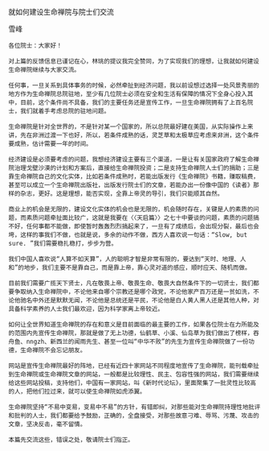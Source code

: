 就如何建设生命禅院与院士们交流

雪峰


    各位院士：大家好！

    对上篇的反馈信息已谨记在心，林珧的提议我完全赞同，为了实现我们的理想，让我就如何建设生命禅院继续与大家交流。

    任何事，一旦关系到具体事务的时候，必然牵扯到经济问题，我以前设想过选择一处风景秀丽的地方作为生命禅院总院驻地，至少有几位院士必须在安全和生活有保障的情况下全身心投入其中，目前，这个条件尚不具备，我们的主要任务还是宣传工作，一旦生命禅院拥有了上百名院士，我们就着手考虑总院的驻地问题。

    生命禅院是针对全世界的，不是针对某一个国家的，所以总院最好建在美国，从实际操作上来讲，先在非洲过渡一下也好，所以，若条件成熟的话，灵芝草和太极草应考虑来非洲，这个条件要成熟，估计需要一年的时间。

    经济建设是必须要考虑的问题，我想经济建设主要有三个渠道，一是让有关国家政府了解生命禅院治理戈壁沙漠的计划和方案后，直接给生命禅院投资；二是支持生命禅院人士们的捐助；三是靠生命禅院自己的文化实体，比如若条件成熟时，若能出版发行《生命禅院》书籍，赚取稿费，甚至可以成立一个生命禅院出版社，出版发行院士们的文章，若能办出一份像中国的《读者》那样的杂志，更好。这是理想，能否实现，全靠上帝灵的导引，我们只能顺其自然。

    商业上的机会是无限的，建设文化实体的机会也是无限的，机会随时存在，关键是人的素质的问题，而素质问题牵扯面比较广，这就是我要在〈〈天启篇〉〉之七十中要谈的问题，素质的问题搞不好，任何事都不能做，即使暂时轰轰烈烈搞起来了，一旦有了成绩后，会出现分裂，最后也会垮，这样的事我们不做，也就是说，多余的动作不做，西方人喜欢说一句话：“Slow, but sure. ”我们需要稳扎稳打，步步为营。

    我们中国人喜欢说“人算不如天算”，人的聪明才智是非常有限的，要达到“天时、地理、人和”的地步，我们主要不是靠自己，而是靠上帝，靠心灵对道的感应，顺时应天、随机而做。

    目前我们需要广揽天下贤士，凡在敬畏上帝、敬畏生命、敬畏大自然条件下的一切贤士，我们都要争取纳入生命禅院中，不论他来自哪个宗教还是哪个政党，不论他家产百万还是一贫如洗，不论他驰名中外还是默默无闻，不论他是总统还是平民，不论他是白人黄人黑人还是其他人种，对具备科学素养的人士我们最欢迎，因为科学家离上帝较近。

    如何让全世界知道生命禅院的存在和意义是目前面临的最主要的工作，如果各位院士在力所能及的范围内先宣传生命禅院，那就是做了无上功德，仙鹤草、小溪、仙岛草为我们做出了榜样，吞舟鱼、nngzh、新西兰的闻雨先生、甚至一位叫“中华不败”的先生为宣传生命禅院做了一份功德，生命禅院不会忘记朋友。

    网站是宣传生命禅院最好的阵地，已经有近四十家网站不同程度地宣传了生命禅院，能刊载牵扯到生命禅院或生命禅院文章的网站，一般都是比较理性、民主、包容性强的网站，我们需要继续给这些网站投稿，支持他们，中国有一家网站，叫《新时代论坛》，里面聚集了一批灵性比较高的人，把他们拉过来，就可以使生命禅院如虎添翼。

    生命禅院坚持“不易中变易，变易中不易”的方针，有错即纠，对那些能对生命禅院持理性地批评和批判的人士，我们都要给予鼓励，正确的，全盘接受，对那些故意刁难、辱骂、污蔑、攻击的文章，坚决反击，毫不留情。

    本篇先交流这些，错误之处，敬请院士们指正。



